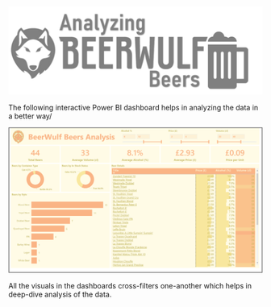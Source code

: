 ![Project Logo][project_logo]

The following interactive Power BI dashboard helps in analyzing the data in a better way/

[![Power BI Dashboard][dashboard_image]][dashboard_link]

All the visuals in the dashboards cross-filters one-another which helps in deep-dive analysis of the data.

<!-- Links -->

[project_logo]: ../06_RESOURCES/project_cover_image.png
[dashboard_link]: https://app.powerbi.com/view?r=eyJrIjoiZDk0MmNkOWQtODAwYS00YzIyLWIzYWYtNWNmMGI2MDI4OGY2IiwidCI6IjcwODlkNGIxLTQyMmUtNDYzZi1hNGM3LTViY2FiOTk0MGRiZCJ9
[dashboard_image]: ../06_RESOURCES/dashboard_image.png